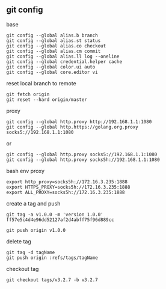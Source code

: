 
## git config
base  
```
git config --global alias.b branch
git config --global alias.st status
git config --global alias.co checkout
git config --global alias.cm commit
git config --global alias.ll log --oneline
git config --global credential.helper cache
git config --global color.ui auto
git config --global core.editor vi
```

reset local branch to remote
```
git fetch origin
git reset --hard origin/master
```

proxy
```
git config --global http.proxy http://192.168.1.1:1080
git config --global http.https://golang.org.proxy socks5://192.168.1.1:1080
```
or  
```
git config --global http.proxy socks5://192.168.1.1:1080
git config --global http.proxy socks5h://192.168.1.1:1080
```

bash env proxy
```
export http_proxy=socks5h://172.16.3.235:1888
export HTTPS_PROXY=socks5h://172.16.3.235:1888
export ALL_PROXY=socks5h://172.16.3.235:1888
```

create a tag and push
```
git tag -a v1.0.0 -m 'version 1.0.0' ff57e5c4d4e96dd52127af2d4abff75f96d889cc

git push origin v1.0.0
```
delete tag  
```
git tag -d tagName
git push origin :refs/tags/tagName
```

checkout tag
```
git checkout tags/v3.2.7 -b v3.2.7
```
